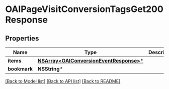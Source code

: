 # OAIPageVisitConversionTagsGet200Response

## Properties
Name | Type | Description | Notes
------------ | ------------- | ------------- | -------------
**items** | [**NSArray&lt;OAIConversionEventResponse&gt;***](OAIConversionEventResponse.md) |  | 
**bookmark** | **NSString*** |  | [optional] 

[[Back to Model list]](../README.md#documentation-for-models) [[Back to API list]](../README.md#documentation-for-api-endpoints) [[Back to README]](../README.md)


